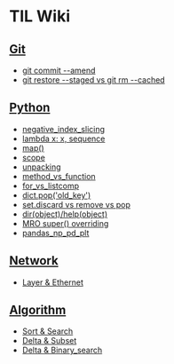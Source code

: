 # TIL Wiki

## [Git](./Git/)
- [git commit --amend](./Git/ammend.md)
- [git restore --staged vs git rm --cached ](./Git/restore.md)

## [Python](./Python/)
- [negative_index_slicing](./Python/index_slicing.md)
- [lambda x: x, sequence](./Python/lambda.md)
- [map()](./Python/map_function.md)
- [scope](./Python/scope.md)
- [unpacking](./Python/unpacking.md)
- [method_vs_function](./Python/method_vs_function.md)
- [for_vs_listcomp](./Python/for_vs_listcomp.md)
- [dict.pop('old_key')](./Python/dict.pop('old_key').md)
- [set.discard vs remove vs pop](./Python/set_discard_remove_pop_method.md)
- [dir(object)/help(object)](./Python/python_dir_help.md)
- [MRO super() overriding](./Python/MRO_super()_overriding.md)
- [pandas_np_pd_plt](./Python/pandas_np_pd_plt.md)

## [Network](./Network/)
- [Layer & Ethernet](./Network/layer%20&%20Ethernet.md)    

## [Algorithm](./Algorithm/)
- [Sort & Search](./Algorithm/sort_search.md)
- [Delta & Subset](./Algorithm/delta_subset.md)
- [Delta & Binary_search](./Algorithm/Delta_Binary_search.md)